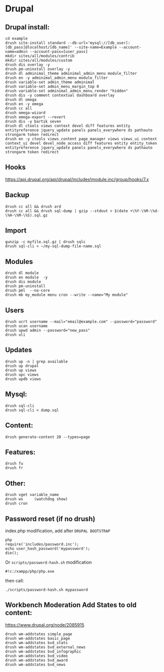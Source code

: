 Drupal
======

## Drupal install:
```drush dl drupal --drupal-project-rename=example
cd example
drush site-install standard --db-url='mysql://[db_user]:[db_pass]@localhost/[db_name]' --site-name=Example --account-name=admin --account-pass=[user_pass]
mkdir sites/all/modules/contrib
mkdir sites/all/modules/custom
drush dis overlay -y
drush pm-uninstall overlay -y
drush dl adminimal_theme adminimal_admin_menu module_filter
drush en -y adminimal_admin_menu module_filter
drush variable-set admin_theme adminimal
drush variable-set admin_menu_margin_top 0
drush variable-set adminimal_admin_menu_render "hidden"
drush dis -y comment contextual dashboard overlay
drush dl omega
drush en -y omega
drush cc all
drush omega-wizard
drush omega-export --revert
drush dis -y bartik seven
drush dl ctools views context devel diff features entity entityreference jquery_update panels panels_everywhere ds pathauto strongarm token redirect
drush en -y ctools views_content page_manager views views_ui context context_ui devel devel_node_access diff features entity entity_token entityreference jquery_update panels panels_everywhere ds pathauto strongarm token redirect
```

## Hooks
https://api.drupal.org/api/drupal/includes!module.inc/group/hooks/7.x

## Backup
```
drush cc all && drush ard
drush cc all && drush sql-dump | gzip --stdout > $(date +\%Y-\%M-\%d-\%H-\%M-\%S).sql.gz
```

## Import
```
gunzip -c myfile.sql.gz | drush sqlc
drush sql-cli < ~/my-sql-dump-file-name.sql
```

## Modules
```
drush dl module
drush en module  -y
drush dis module
drush pm-uninstall
drush pml  --no-core
drush mb my_module menu cron --write --name="My module"
```

## Users
```
drush ucrt username --mail="email@example.com" --password="password"
drush ucan username
drush upwd admin --password="new_pass"
drush uli
```

## Updates
```
drush up -n | grep available
drush up drupal
drush up views
drush upc views
drush updb views
```

## Mysql:
```
drush sql-cli
drush sql-cli < dump.sql
```

## Content:
```
drush generate-content 20 --types=page
```

## Features:
```
drush fu
drush fr
```

## Other:
```
drush vget variable_name
drush ws     (watchdog show)
drush cron
```

## Password reset (if no drush)
index.php modification, add after `DRUPAL BOOTSTRAP`
```
php
require('includes/password.inc');
echo user_hash_password('mypassword'); 
die();
```

Or `scripts/password-hash.sh` modification
```
#!c:/xampp/php/php.exe
```

then call:
```
./scripts/password-hash.sh mypassword
```

## Workbench Moderation Add States to old content:
https://www.drupal.org/node/2085915

```
drush wm-addstates simple_page
drush wm-addstates basic_page
drush wm-addstates bvd_stats
drush wm-addstates bvd_external_news
drush wm-addstates bvd_infographic
drush wm-addstates bvd_video
drush wm-addstates bvd_award
drush wm-addstates bvd_news
```

